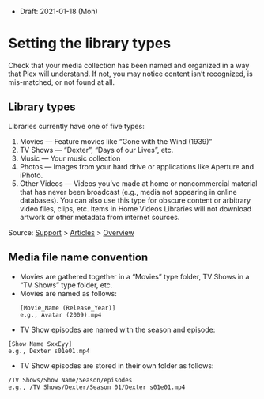 * Draft: 2021-01-18 (Mon)
# Setting the library types
Check that your media collection has been named and organized in a way that Plex will understand. If not, you may notice content isn’t recognized, is mis-matched, or not found at all.

## Library types
Libraries currently have one of five types:
 
1. Movies — Feature movies like “Gone with the Wind (1939)”
2. TV Shows — “Dexter”, “Days of our Lives”, etc.
3. Music — Your music collection
4. Photos — Images from your hard drive or applications like Aperture and iPhoto.
5. Other Videos — Videos you’ve made at home or noncommercial material that has never been broadcast (e.g., media not appearing in online databases). You can also use this type for obscure content or arbitrary video files, clips, etc. Items in Home Videos Libraries will not download artwork or other metadata from internet sources.

Source: [Support](https://support.plex.tv/) > [Articles](https://support.plex.tv/articles/) > [Overview](https://support.plex.tv/articles/200288916-overview/)

## Media file name convention
- Movies are gathered together in a “Movies” type folder, TV Shows in a “TV Shows” type folder, etc.
- Movies are named as follows:
  ```text
  [Movie_Name (Release_Year)]
  e.g., Avatar (2009).mp4
  ```
* TV Show episodes are named with the season and episode:
```
[Show Name SxxEyy]
e.g., Dexter s01e01.mp4
```
* TV Show episodes are stored in their own folder as follows:
```
/TV Shows/Show Name/Season/episodes
e.g., /TV Shows/Dexter/Season 01/Dexter s01e01.mp4
```
